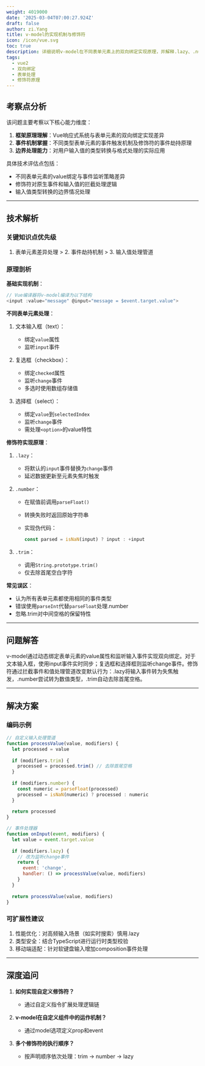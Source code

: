 ```yaml
---
weight: 4019000
date: '2025-03-04T07:00:27.924Z'
draft: false
author: zi.Yang
title: v-model的实现机制与修饰符
icon: /icon/vue.svg
toc: true
description: 详细说明v-model在不同表单元素上的双向绑定实现原理，并解释.lazy、.number、.trim等修饰符如何通过事件劫持改变默认更新行为。
tags:
  - vue2
  - 双向绑定
  - 表单处理
  - 修饰符原理
---
```


## 考察点分析

该问题主要考察以下核心能力维度：

1. **框架原理理解**：Vue响应式系统与表单元素的双向绑定实现差异
2. **事件机制掌握**：不同类型表单元素的事件触发机制及修饰符的事件劫持原理
3. **边界处理能力**：对用户输入值的类型转换与格式处理的实际应用

具体技术评估点包括：

- 不同表单元素的value绑定与事件监听策略差异
- 修饰符对原生事件和输入值的拦截处理逻辑
- 输入值类型转换的边界情况处理

---

## 技术解析

### 关键知识点优先级

1. 表单元素差异处理 > 2. 事件劫持机制 > 3. 输入值处理管道

### 原理剖析

**基础实现机制**：

```javascript
// Vue编译器将v-model编译为以下结构
<input :value="message" @input="message = $event.target.value">
```

**不同表单元素处理**：

1. 文本输入框（text）：
   - 绑定`value`属性
   - 监听`input`事件

2. 复选框（checkbox）：
   - 绑定`checked`属性
   - 监听`change`事件
   - 多选时使用数组存储值

3. 选择框（select）：
   - 绑定`value`到`selectedIndex`
   - 监听`change`事件
   - 需处理`<option>`的value特性

**修饰符实现原理**：

1. `.lazy`：
   - 将默认的`input`事件替换为`change`事件
   - 延迟数据更新至元素失焦时触发

2. `.number`：
   - 在赋值前调用`parseFloat()`
   - 转换失败时返回原始字符串
   - 实现伪代码：

     ```javascript
     const parsed = isNaN(input) ? input : +input
     ```

3. `.trim`：
   - 调用`String.prototype.trim()`
   - 仅去除首尾空白字符

**常见误区**：

- 认为所有表单元素都使用相同的事件类型
- 错误使用`parseInt`代替`parseFloat`处理.number
- 忽略.trim对中间空格的保留特性

---

## 问题解答

v-model通过动态绑定表单元素的value属性和监听输入事件实现双向绑定。对于文本输入框，使用input事件实时同步；复选框和选择框则监听change事件。修饰符通过拦截事件和值处理管道改变默认行为：.lazy将输入事件转为失焦触发，.number尝试转为数值类型，.trim自动去除首尾空格。

---

## 解决方案

### 编码示例

```javascript
// 自定义输入处理管道
function processValue(value, modifiers) {
  let processed = value
  
  if (modifiers.trim) {
    processed = processed.trim() // 去除首尾空格
  }
  
  if (modifiers.number) {
    const numeric = parseFloat(processed)
    processed = isNaN(numeric) ? processed : numeric
  }
  
  return processed
}

// 事件处理器
function onInput(event, modifiers) {
  let value = event.target.value
  
  if (modifiers.lazy) {
    // 改为监听change事件
    return {
      event: 'change',
      handler: () => processValue(value, modifiers)
    }
  }
  
  return processValue(value, modifiers)
}
```

### 可扩展性建议

1. 性能优化：对高频输入场景（如实时搜索）慎用.lazy
2. 类型安全：结合TypeScript进行运行时类型校验
3. 移动端适配：针对软键盘输入增加composition事件处理

---

## 深度追问

1. **如何实现自定义修饰符？**
   - 通过自定义指令扩展处理逻辑链

2. **v-model在自定义组件中的运作机制？**
   - 通过model选项定义prop和event

3. **多个修饰符的执行顺序？**
   - 按声明顺序依次处理：trim -> number -> lazy
